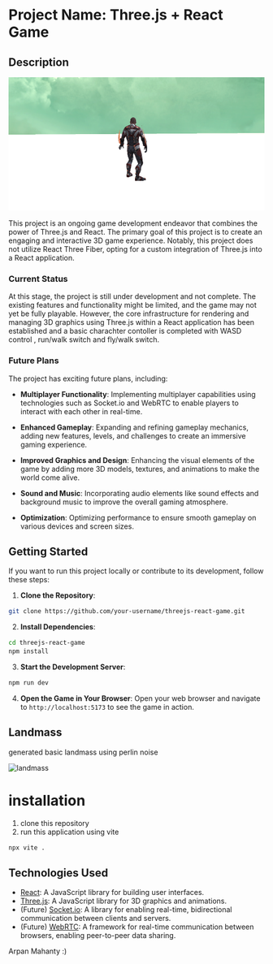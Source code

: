 # Project Name: Three.js + React Game

## Description

![](https://github.com/ArpanMahanty01/Three.js-Game/blob/master/multiplayerGame/game.png)

This project is an ongoing game development endeavor that combines the power of Three.js and React. The primary goal of this project is to create an engaging and interactive 3D game experience. Notably, this project does not utilize React Three Fiber, opting for a custom integration of Three.js into a React application.

### Current Status

At this stage, the project is still under development and not complete. The existing features and functionality might be limited, and the game may not yet be fully playable. However, the core infrastructure for rendering and managing 3D graphics using Three.js within a React application has been established and a basic charachter contoller is completed with WASD control , run/walk switch and fly/walk switch.

### Future Plans

The project has exciting future plans, including:

- **Multiplayer Functionality**: Implementing multiplayer capabilities using technologies such as Socket.io and WebRTC to enable players to interact with each other in real-time.

- **Enhanced Gameplay**: Expanding and refining gameplay mechanics, adding new features, levels, and challenges to create an immersive gaming experience.

- **Improved Graphics and Design**: Enhancing the visual elements of the game by adding more 3D models, textures, and animations to make the world come alive.

- **Sound and Music**: Incorporating audio elements like sound effects and background music to improve the overall gaming atmosphere.

- **Optimization**: Optimizing performance to ensure smooth gameplay on various devices and screen sizes.

## Getting Started

If you want to run this project locally or contribute to its development, follow these steps:

1. **Clone the Repository**:
```sh
git clone https://github.com/your-username/threejs-react-game.git
```
2. **Install Dependencies**:
```sh
cd threejs-react-game
npm install
```
3. **Start the Development Server**:
```sh
npm run dev
```
4. **Open the Game in Your Browser**:
Open your web browser and navigate to `http://localhost:5173` to see the game in action.

## Landmass 
generated basic landmass using perlin noise

![landmass](landmass.png)

# installation
1. clone this repository
2. run this application using vite
```sh
npx vite .
```

## Technologies Used

- [React](https://reactjs.org/): A JavaScript library for building user interfaces.
- [Three.js](https://threejs.org/): A JavaScript library for 3D graphics and animations.
- (Future) [Socket.io](https://socket.io/): A library for enabling real-time, bidirectional communication between clients and servers.
- (Future) [WebRTC](https://webrtc.org/): A framework for real-time communication between browsers, enabling peer-to-peer data sharing.


Arpan Mahanty :)

